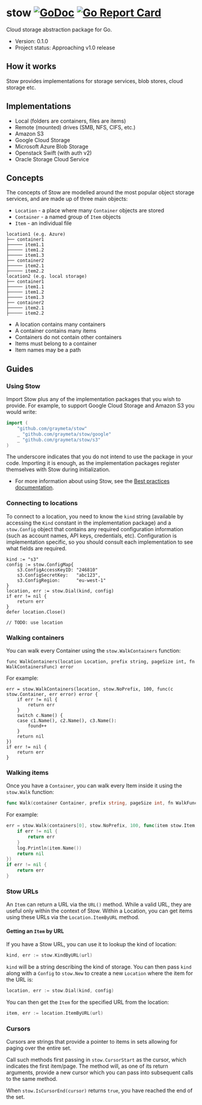 # stow [![GoDoc](https://godoc.org/github.com/graymeta/stow?status.svg)](https://godoc.org/github.com/graymeta/stow) [![Go Report Card](https://goreportcard.com/badge/github.com/graymeta/stow)](https://goreportcard.com/report/github.com/graymeta/stow)
Cloud storage abstraction package for Go. 

* Version: 0.1.0
* Project status: Approaching v1.0 release

## How it works

Stow provides implementations for storage services, blob stores, cloud storage etc.

## Implementations

* Local (folders are containers, files are items)
* Remote (mounted) drives (SMB, NFS, CIFS, etc.)
* Amazon S3
* Google Cloud Storage
* Microsoft Azure Blob Storage
* Openstack Swift (with auth v2)
* Oracle Storage Cloud Service

## Concepts

The concepts of Stow are modelled around the most popular object storage services, and are made up of three main objects:

* `Location` - a place where many `Container` objects are stored
* `Container` - a named group of `Item` objects
* `Item` - an individual file

```
location1 (e.g. Azure)
├── container1
├───── item1.1
├───── item1.2
├───── item1.3
├── container2
├───── item2.1
├───── item2.2
location2 (e.g. local storage)
├── container1
├───── item1.1
├───── item1.2
├───── item1.3
├── container2
├───── item2.1
├───── item2.2
```

* A location contains many containers
* A container contains many items
* Containers do not contain other containers
* Items must belong to a container
* Item names may be a path

## Guides

### Using Stow

Import Stow plus any of the implementation packages that you wish to provide. For example, to support Google Cloud Storage and Amazon S3 you would write:

```go
import (
	"github.com/graymeta/stow"
	_ "github.com/graymeta/stow/google"
	_ "github.com/graymeta/stow/s3"
)
```

The underscore indicates that you do not intend to use the package in your code. Importing it is enough, as the implementation packages register themselves with Stow during initialization.

* For more information about using Stow, see the [Best practices documentation](BestPractices.md).

### Connecting to locations

To connect to a location, you need to know the `kind` string (available by accessing the `Kind` constant in the implementation package) and a `stow.Config` object that contains any required configuration information (such as account names, API keys, credentials, etc). Configuration is implementation specific, so you should consult each implementation to see what fields are required.

```
kind := "s3"
config := stow.ConfigMap{
	s3.ConfigAccessKeyID: "246810"
	s3.ConfigSecretKey:   "abc123",
	s3.ConfigRegion:      "eu-west-1"
}
location, err := stow.Dial(kind, config)
if err != nil {
	return err
}
defer location.Close()

// TODO: use location
```

### Walking containers

You can walk every Container using the `stow.WalkContainers` function:

```
func WalkContainers(location Location, prefix string, pageSize int, fn WalkContainersFunc) error
```

For example:

```
err = stow.WalkContainers(location, stow.NoPrefix, 100, func(c stow.Container, err error) error {
	if err != nil {
		return err
	}
	switch c.Name() {
	case c1.Name(), c2.Name(), c3.Name():
		found++
	}
	return nil
})
if err != nil {
	return err
}
```

### Walking items

Once you have a `Container`, you can walk every Item inside it using the `stow.Walk` function:

```go
func Walk(container Container, prefix string, pageSize int, fn WalkFunc) error
```

For example:

```go
err = stow.Walk(containers[0], stow.NoPrefix, 100, func(item stow.Item, err error) error {
	if err != nil {
		return err
	}
	log.Println(item.Name())
	return nil
})
if err != nil {
	return err
}
```

### Stow URLs

An `Item` can return a URL via the `URL()` method. While a valid URL, they are useful only within the context of Stow. Within a Location, you can get items using these URLs via the `Location.ItemByURL` method.

#### Getting an `Item` by URL

If you have a Stow URL, you can use it to lookup the kind of location:

```go
kind, err := stow.KindByURL(url)
```

`kind` will be a string describing the kind of storage. You can then pass `kind` along with a `Config` to `stow.New` to create a new `Location` where the item for the URL is:

```go
location, err := stow.Dial(kind, config)
```

You can then get the `Item` for the specified URL from the location:

```go
item, err := location.ItemByURL(url)
```

### Cursors

Cursors are strings that provide a pointer to items in sets allowing for paging over the entire set.

Call such methods first passing in `stow.CursorStart` as the cursor, which indicates the first item/page. The method will, as one of its return arguments, provide a new cursor which you can pass into subsequent calls to the same method.

When `stow.IsCursorEnd(cursor)` returns `true`, you have reached the end of the set.
